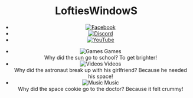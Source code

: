 <html lang="en"><head>
	<meta charset="UTF-8">
	<meta name="viewport" content="width=device-width, initial-scale=1.0">
	<title>Lofties Windows</title>
	<link rel="stylesheet" href="https://fonts.googleapis.com/css2?family=UnifrakturMaguntia&display=swap">
	<style>@media only screen and (max-width: 600px) {header {
			background-size: 100%;
			padding: 20px;
			display: flex;
			flex-direction: column;
			background-position: center 65%;
			font-family: "UnifrakturMaguntia";
			background-image: url("https://images.unsplash.com/photo-1534447677768-be436bb09401?ixlib=rb-1.2.1&auto=format&fit=crop&w=750&q=80");
			position: relative;
		}.triangle-container {
			display: flex;
			justify-content: center;
			align-items: flex-start;
			position: absolute;
			top: 0;
			left: 0;
			width: 100%;
			height: 100%;
			overflow: hidden;
		}.triangle {
			width: 9vw;
			height: 10vw;
			background-color: #FF0000;
			transform: rotate(45deg);
			margin: 0.0vw;
		}nav {
			position: absolute;
			top: 20;
			left: -72;
			display: flex;
			align-items: center;
			padding: 0 80px;
			height: 50px;
			background-color: none;
		}nav ul {
			list-style: none;
			margin: 0;
			padding: 0;
			display: flex;
			flex-direction: column;
			align-items: center;
			height: 100%;
			justify-content: space-around;
		}nav li {
			margin-bottom: 1px;
			animation: zoomIn 2s ease forwards;
		}nav li:nth-child(1) img {
			filter: invert(100%) sepia(0%) saturate(1%) hue-rotate(280deg) brightness(104%) contrast(105%);
			transition: filter 2s ease;
		}nav li:nth-child(2) img {
			filter: invert(100%) sepia(0%) saturate(44%) hue-rotate(336deg) brightness(105%) contrast(98%);
			transition: filter 2s ease;
		}nav li:nth-child(3) img {
			filter: invert(100%) sepia(0%) saturate(12%) hue-rotate(110deg) brightness(105%) contrast(100%);
			transition: filter 2s ease;
		}nav img {
			height: 18px;
			transition: transform 0.5s ease;
		}nav li:hover img {
			transform: scale(2);
			filter: invert(0%) sepia(0%) saturate(100%) hue-rotate(0deg) brightness(100%) contrast(100%);}.tab-menu {
    display: flex;
    justify-content: flex-end;
    align-items: center;
    height: 1%;
    position: absolute;
    bottom: 5;
    right: 2;
    margin: 0;
    padding: 0px;
  text-align: center;
    color: #800000;
}.tab-menu li {
    list-style: none;
    margin: 0 0px;
    position: relative;
    cursor: pointer;
    font-size: 10px;
    color: #00b3b3;
}.tab-menu li:hover .tab-hover {
    display: block;
}.tab-menu li .tab-hover {
    display: none;
    position: absolute;
    top: calc(100% + 10px);
    left: 50%;
    transform: translateX(-50%);
    background-color: #00b3b3;
    color: #800000;
    padding: 10px;
    border-radius: 5px;
    box-shadow: 0 0 10px #800000;
    z-index: 1;
    text-align: center;
    font-size: 8px;
}.tab-menu li:nth-child(1) .tab-hover {
    width: 100px;
}.tab-menu li:nth-child(2) .tab-hover {
    width: 120px;
}.tab-menu li:nth-child(3) .tab-hover {
    width: 90px;
}.tab-menu li img {
    height: 14px;
    margin-right: 0px;
    vertical-align: middle;
}h1 {
			color: #00b3b3;
			font-size: 25px;
			transform: translateY(40px);
			animation: fade-in-out 20s infinite;
			text-shadow: 0 0 5px #800000, 0 0 10px #9c2222, 0 0 20px #b83f3f, 0 0 30px #d35c5c, 0 0 40px #ed7979, 0 0 50px #00b3b3;
			letter-spacing: 4px;
			 position: absolute;
  top: -30px;
  right: 200px;
		}h1 span {
			display: inline-block;
			position: relative;
			transition: transform 1s ease-out;
		}h1 span:hover {
			transform: translateX(20px);
		}#typewriter-text {
    font-size: 9px;
    text-align: center;
    font-family: Arial, sans-serif;
    color: #00b3b3;
    position: relative;
    display: left;
    border-radius: 5px;
    animation: typing 6s steps(30, end) forwards, blink-caret .5s step-end infinite;
    top: 58px;
    right: 68px;}
}@keyframes typing {
			from {
				width: 0;
			}
			to {
				width: 100%;
			}
		}@keyframes blink-caret {
			from, to {
				border-color: transparent;
			}
			50% {
				border-color: #333;
			}
		}@keyframes fade-in-out {
			0% {
				opacity: 0;
			}
			50% {
				opacity: 1;
			}
			100% {
				opacity: 0;}
		}@keyframes zoomIn {
			from {
				transform: scale(0.1);
				opacity: 0;
			}
			to {
				transform: scale(1);
				opacity: 1;
			}
		}</style>
<script>
		window.addEventListener('load', () => {
			const canvas = document.getElementById('canvas');
			const context = canvas.getContext('2d');
			canvas.width = window.innerWidth;
			canvas.height = 100;
			const numOfTriangles = 14;
			const triangleWidth = canvas.width / numOfTriangles;
			const triangleHeight = Math.sqrt(0.2) / 2 * triangleWidth;
			const triangleColors = ['#FF0000', '#FF8000', '#FFFF00', '#80FF00', '#00FF00', '#00FF80', '#00FFFF', '#0080FF', '#0000FF', '#8000FF', '#FF00FF', '#FF0080', '#FFFFFF', '#000000'];
			const length = Math.min(numOfTriangles, triangleColors.length);
			for (let i = 0; i < length; i++) {
				context.beginPath();
				context.moveTo(i * triangleWidth, 0);
				context.lineTo((i + 0.414) * triangleWidth, triangleHeight);
				context.lineTo((i + 1) * triangleWidth, 0);
				context.closePath();
				context.fillStyle = triangleColors[i];
				context.fill();
			}
		});
	</script></head>
<body>
	<header>
		<div class="triangle-container">
			<canvas id="canvas"></canvas>
		</div>
		<h1><span>L</span><span>o</span><span>f</span><span>t</span><span>i</span><span>e</span><span>s</span><span>W</span><span>i</span><span>n</span><span>d</span><span>o</span><span>w</span><span>S</span></h1>
		<nav>
			<ul>
				<li><a href="#"><img src="https://img.icons8.com/clouds/32/000000/facebook.png" alt="Facebook"></a></li>
				<li><a href="#"><img src="https://img.icons8.com/clouds/32/000000/discord-logo.png" alt="Discord"></a></li>
				<li><a href="#"><img src="https://img.icons8.com/clouds/64/000000/youtube.png" alt="YouTube"></a></li>
			</ul>
		</nav>
	<ul class="tab-menu">
		<li>
			<img src="https://img.icons8.com/color/48/000000/controller.png" alt="Games">
			Games
			<div class="tab-hover">Why did the sun go to school? To get brighter!</div>
		</li>
		<li>
			<img src="https://img.icons8.com/color/48/000000/youtube-play.png" alt="Videos">
			Videos
			<div class="tab-hover">Why did the astronaut break up with his girlfriend? Because he needed his space!</div>
        </li>
        <li>
          <img src="https://img.icons8.com/color/48/000000/music.png" alt="Music">
          Music
          <div class="tab-hover">Why did the space cookie go to the doctor? Because it felt crummy!</div>
        </li>
    </ul><p id="typewriter-text"></p>
</header>
	<script>@media only screen and (max-width: 600px) {
		const text = "Attention all window lovers! Search our website for the squeegee and win a free clean!";
		let i = 0;
		function typeWriter() {
			if (i < text.length) {
				document.getElementById("typewriter-text").innerHTML += text.charAt(i);
				i++;
				setTimeout(typeWriter, Math.floor(Math.random() * 200) + 50); // randomize the typing speed
			}
		}
		typeWriter();}
	</script>
</body></html>
